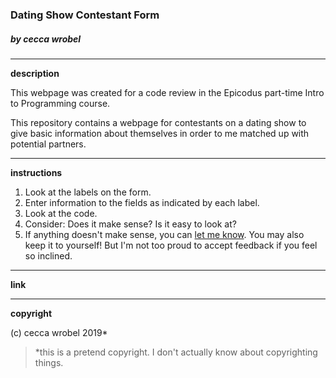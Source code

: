 ### **Dating Show Contestant Form**
##### by cecca wrobel
---
**description**

This webpage was created for a code review in the Epicodus part-time Intro to Programming course.

This repository contains a webpage for contestants on a dating show to give basic information about themselves in order to me matched up with potential partners.

---
**instructions**
1. Look at the labels on the form.
2. Enter information to the fields as indicated by each label.
3. Look at the code.
4. Consider: Does it make sense? Is it easy to look at?
5. If anything doesn't make sense, you can [let me know](mailto:ceccawrobel@gmail.com). You may also keep it to yourself! But I'm not too proud to accept feedback if you feel so inclined.

---
**link**

<!-- View "[cecca is](https://ceccawrobel.github.io/landing-page/)" on github pages -->

---
**copyright**

(c) cecca wrobel 2019*

>*this is a pretend copyright. I don't actually know about copyrighting things.
